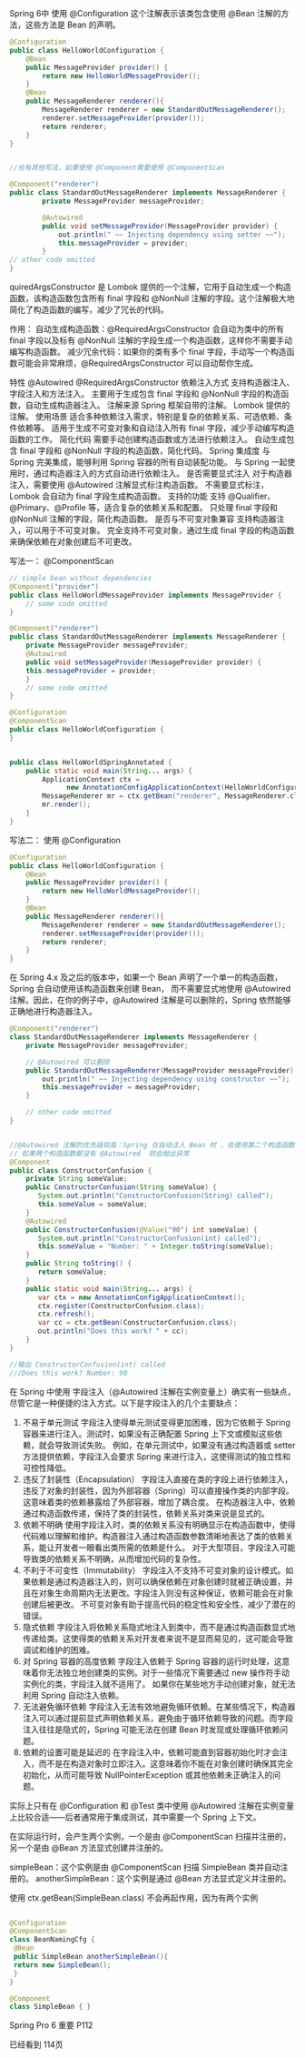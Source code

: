 
Spring 6中 使用 @Configuration 这个注解表示该类包含使用 @Bean 注解的方法，这些方法是 Bean 的声明。

```java
@Configuration
public class HelloWorldConfiguration {
    @Bean
    public MessageProvider provider() {
        return new HelloWorldMessageProvider();
    }
    @Bean
    public MessageRenderer renderer(){
        MessageRenderer renderer = new StandardOutMessageRenderer();
        renderer.setMessageProvider(provider());
        return renderer;
    }
}


//也有其他写法，如果使用 @Component需要使用 @ComponentScan

@Component("renderer")
public class StandardOutMessageRenderer implements MessageRenderer {
        private MessageProvider messageProvider;

        @Autowired
        public void setMessageProvider(MessageProvider provider) {
            out.println(" ~~ Injecting dependency using setter ~~");
            this.messageProvider = provider;
        }
// other code omitted
}
```



quiredArgsConstructor 是 Lombok 提供的一个注解，它用于自动生成一个构造函数，该构造函数包含所有 final 字段和 @NonNull 注解的字段。这个注解极大地简化了构造函数的编写，减少了冗长的代码。

作用：
自动生成构造函数：@RequiredArgsConstructor 会自动为类中的所有 final 字段以及标有 @NonNull 注解的字段生成一个构造函数，这样你不需要手动编写构造函数。
减少冗余代码：如果你的类有多个 final 字段，手动写一个构造函数可能会非常麻烦，@RequiredArgsConstructor 可以自动帮你生成。


特性	                         @Autowired	                                                         @RequiredArgsConstructor
依赖注入方式  	        支持构造器注入、字段注入和方法注入。              	                 主要用于生成包含 final 字段和 @NonNull 字段的构造函数，自动生成构造器注入。
注解来源	                     Spring 框架自带的注解。	                                     Lombok 提供的注解。
使用场景    	    适合多种依赖注入需求，特别是复杂的依赖关系、可选依赖、条件依赖等。	                适用于生成不可变对象和自动注入所有 final 字段，减少手动编写构造函数的工作。
简化代码            	需要手动创建构造函数或方法进行依赖注入。	                                 自动生成包含 final 字段和 @NonNull 字段的构造函数，简化代码。
Spring 集成度      	与 Spring 完美集成，能够利用 Spring 容器的所有自动装配功能。	             与 Spring 一起使用时，通过构造器注入的方式自动进行依赖注入。
是否需要显式注入        	对于构造器注入，需要使用 @Autowired 注解显式标注构造函数。             	不需要显式标注，Lombok 会自动为 final 字段生成构造函数。
支持的功能       	        支持 @Qualifier、@Primary、@Profile 等，适合复杂的依赖关系和配置。 	只处理 final 字段和 @NonNull 注解的字段，简化构造函数。
是否与不可变对象兼容	    支持构造器注入，可以用于不可变对象。	                                完全支持不可变对象，通过生成 final 字段的构造函数来确保依赖在对象创建后不可更改。




写法一： @ComponentScan
```java
// simple bean without dependencies
@Component("provider")
public class HelloWorldMessageProvider implements MessageProvider {
    // some code omitted
}

@Component("renderer")
public class StandardOutMessageRenderer implements MessageRenderer {
    private MessageProvider messageProvider;
    @Autowired
    public void setMessageProvider(MessageProvider provider) {
    this.messageProvider = provider;
    }
    // some code omitted
}

@Configuration
@ComponentScan
public class HelloWorldConfiguration {
}


public class HelloWorldSpringAnnotated {
    public static void main(String... args) {
        ApplicationContext ctx =
              new AnnotationConfigApplicationContext(HelloWorldConfiguration.class);
        MessageRenderer mr = ctx.getBean("renderer", MessageRenderer.class);
        mr.render();
    }
}
```
写法二： 使用 @Configuration

```java
@Configuration
public class HelloWorldConfiguration {
    @Bean
    public MessageProvider provider() {
        return new HelloWorldMessageProvider();
    }
    @Bean
    public MessageRenderer renderer(){
        MessageRenderer renderer = new StandardOutMessageRenderer();
        renderer.setMessageProvider(provider());
        return renderer;
    }
}

```


在 Spring 4.x 及之后的版本中，如果一个 Bean 声明了一个单一的构造函数，Spring 会自动使用该构造函数来创建 Bean，
而不需要显式地使用 @Autowired 注解。因此，在你的例子中，@Autowired 注解是可以删除的，Spring 依然能够正确地进行构造器注入。
```java
@Component("renderer")
class StandardOutMessageRenderer implements MessageRenderer {
    private MessageProvider messageProvider;

    // @Autowired 可以删除
    public StandardOutMessageRenderer(MessageProvider messageProvider) {
        out.println(" ~~ Injecting dependency using constructor ~~");
        this.messageProvider = messageProvider;
    }

    // other code omitted
}
```


```java

//@Autowired 注解的优先级较高：Spring 在自动注入 Bean 时 ，会使用第二个构造函数
// 如果两个构造函数都没有 @Autowired  则会抛出异常
@Component
public class ConstructorConfusion {
    private String someValue;
    public ConstructorConfusion(String someValue) {
       System.out.println("ConstructorConfusion(String) called");
       this.someValue = someValue;
    }
    @Autowired
    public ConstructorConfusion(@Value("90") int someValue) {
       System.out.println("ConstructorConfusion(int) called");
       this.someValue = "Number: " + Integer.toString(someValue);
    }
    public String toString() {
       return someValue;
    }
    public static void main(String... args) {
       var ctx = new AnnotationConfigApplicationContext();
       ctx.register(ConstructorConfusion.class);
       ctx.refresh();
       var cc = ctx.getBean(ConstructorConfusion.class);
       out.println("Does this work? " + cc);
    }
}

//输出 ConstructorConfusion(int) called
///Does this work? Number: 90

```




在 Spring 中使用 字段注入（@Autowired 注解在实例变量上）确实有一些缺点，尽管它是一种便捷的注入方式。以下是字段注入的几个主要缺点：

1. 不易于单元测试
   字段注入使得单元测试变得更加困难，因为它依赖于 Spring 容器来进行注入。测试时，如果没有正确配置 Spring 上下文或模拟这些依赖，就会导致测试失败。
   例如，在单元测试中，如果没有通过构造器或 setter 方法提供依赖，字段注入会要求 Spring 来进行注入，这使得测试的独立性和可控性降低。
2. 违反了封装性（Encapsulation）
   字段注入直接在类的字段上进行依赖注入，违反了对象的封装性，因为外部容器（Spring）可以直接操作类的内部字段。这意味着类的依赖暴露给了外部容器，增加了耦合度。
   在构造器注入中，依赖通过构造函数传递，保持了类的封装性，依赖关系对类来说是显式的。
3. 依赖不明确
   使用字段注入时，类的依赖关系没有明确显示在构造函数中，使得代码难以理解和维护。构造器注入通过构造函数参数清晰地表达了类的依赖关系，能让开发者一眼看出类所需的依赖是什么。
   对于大型项目，字段注入可能导致类的依赖关系不明确，从而增加代码的复杂性。
4. 不利于不可变性（Immutability）
   字段注入不支持不可变对象的设计模式。如果依赖是通过构造器注入的，则可以确保依赖在对象创建时就被正确设置，并且在对象生命周期内无法更改。字段注入则没有这种保证，依赖可能会在对象创建后被更改。
   不可变对象有助于提高代码的稳定性和安全性，减少了潜在的错误。
5. 隐式依赖
   字段注入将依赖关系隐式地注入到类中，而不是通过构造函数显式地传递给类。这使得类的依赖关系对开发者来说不是显而易见的，这可能会导致调试和维护的困难。
6. 对 Spring 容器的高度依赖
   字段注入依赖于 Spring 容器的运行时处理，这意味着你无法独立地创建类的实例。对于一些情况下需要通过 new 操作符手动实例化的类，字段注入就不适用了。
   如果你在某些地方手动创建对象，就无法利用 Spring 自动注入依赖。
7. 无法避免循环依赖
   字段注入无法有效地避免循环依赖。在某些情况下，构造器注入可以通过提前显式声明依赖关系，避免由于循环依赖导致的问题。而字段注入往往是隐式的，Spring 可能无法在创建 Bean 时发现或处理循环依赖问题。
8. 依赖的设置可能是延迟的
   在字段注入中，依赖可能直到容器初始化时才会注入，而不是在构造对象时立即注入。这意味着你不能在对象创建时确保其完全初始化，从而可能导致 NullPointerException 或其他依赖未正确注入的问题。

实际上只有在 @Configuration 和 @Test 类中使用 @Autowired 注解在实例变量上比较合适——后者通常用于集成测试，其中需要一个 Spring 上下文。



在实际运行时，会产生两个实例，一个是由 @ComponentScan 扫描并注册的，另一个是由 @Bean 方法显式创建并注册的。

simpleBean：这个实例是由 @ComponentScan 扫描 SimpleBean 类并自动注册的。
anotherSimpleBean：这个实例是通过 @Bean 方法显式定义并注册的。

使用 ctx.getBean(SimpleBean.class) 不会再起作用，因为有两个实例

```java

@Configuration
@ComponentScan
class BeanNamingCfg {
 @Bean
 public SimpleBean anotherSimpleBean(){
 return new SimpleBean();
 }
}

@Component
class SimpleBean { }


```


Spring Pro 6 重要 P112


已经看到 114页